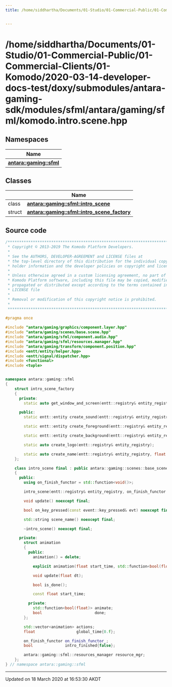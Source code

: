 ```yaml
---
title: /home/siddhartha/Documents/01-Studio/01-Commercial-Public/01-Commercial-Clients/01-Komodo/2020-03-14-developer-docs-test/doxy/submodules/antara-gaming-sdk/modules/sfml/antara/gaming/sfml/komodo.intro.scene.hpp


---
```


# /home/siddhartha/Documents/01-Studio/01-Commercial-Public/01-Commercial-Clients/01-Komodo/2020-03-14-developer-docs-test/doxy/submodules/antara-gaming-sdk/modules/sfml/antara/gaming/sfml/komodo.intro.scene.hpp







## Namespaces

| Name           |
| -------------- |
| **[antara::gaming::sfml](Namespaces/namespaceantara_1_1gaming_1_1sfml.md)**  |

## Classes

|                | Name           |
| -------------- | -------------- |
| class | **[antara::gaming::sfml::intro_scene](Classes/classantara_1_1gaming_1_1sfml_1_1intro__scene.md)**  |
| struct | **[antara::gaming::sfml::intro_scene_factory](Classes/structantara_1_1gaming_1_1sfml_1_1intro__scene__factory.md)**  |













## Source code

```cpp
/******************************************************************************
 * Copyright © 2013-2019 The Komodo Platform Developers.                      *
 *                                                                            *
 * See the AUTHORS, DEVELOPER-AGREEMENT and LICENSE files at                  *
 * the top-level directory of this distribution for the individual copyright  *
 * holder information and the developer policies on copyright and licensing.  *
 *                                                                            *
 * Unless otherwise agreed in a custom licensing agreement, no part of the    *
 * Komodo Platform software, including this file may be copied, modified,     *
 * propagated or distributed except according to the terms contained in the   *
 * LICENSE file                                                               *
 *                                                                            *
 * Removal or modification of this copyright notice is prohibited.            *
 *                                                                            *
 ******************************************************************************/

#pragma once

#include "antara/gaming/graphics/component.layer.hpp"
#include "antara/gaming/scenes/base.scene.hpp"
#include "antara/gaming/sfml/component.audio.hpp"
#include "antara/gaming/sfml/resources.manager.hpp"
#include "antara/gaming/transform/component.position.hpp"
#include <entt/entity/helper.hpp>
#include <entt/signal/dispatcher.hpp>
#include <functional>
#include <tuple>


namespace antara::gaming::sfml
{
    struct intro_scene_factory
    {
      private:
        static auto get_window_and_screen(entt::registry& entity_registry);

      public:
        static entt::entity create_sound(entt::registry& entity_registry, const std::string& sound_name);

        static entt::entity create_foreground(entt::registry& entity_registry);

        static entt::entity create_background(entt::registry& entity_registry);

        static auto create_logo(entt::registry& entity_registry);

        static auto create_name(entt::registry& entity_registry, float logo_final_scale, math::vec2f logo_target_position);
    };

    class intro_scene final : public antara::gaming::scenes::base_scene
    {
      public:
        using on_finish_functor = std::function<void()>;

        intro_scene(entt::registry& entity_registry, on_finish_functor on_finish_functor) noexcept;

        void update() noexcept final;

        bool on_key_pressed(const event::key_pressed& evt) noexcept final;

        std::string scene_name() noexcept final;

        ~intro_scene() noexcept final;

      private:
        struct animation
        {
          public:
            animation() = delete;

            explicit animation(float start_time, std::function<bool(float)> animation);

            void update(float dt);

            bool is_done();

            const float start_time;

          private:
            std::function<bool(float)> animate;
            bool                       done;
        };

        std::vector<animation> actions;
        float                  global_time{0.f};

        on_finish_functor on_finish_functor_;
        bool              intro_finished{false};

        antara::gaming::sfml::resources_manager resource_mgr;
    };
} // namespace antara::gaming::sfml
```


-------------------------------

Updated on 18 March 2020 at 16:53:30 AKDT
